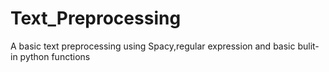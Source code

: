 # Text_Preprocessing
A basic text preprocessing using Spacy,regular expression and basic bulit-in python functions
